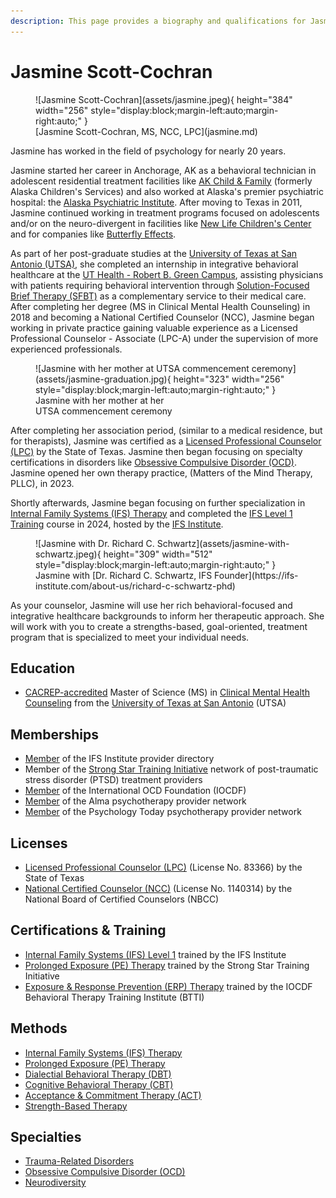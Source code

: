 ```yaml
---
description: This page provides a biography and qualifications for Jasmine Scott-Cochran.
---
```


# Jasmine Scott-Cochran

<figure markdown>
![Jasmine Scott-Cochran](assets/jasmine.jpeg){ height="384" width="256" style="display:block;margin-left:auto;margin-right:auto;" }
  <figcaption markdown>
  [Jasmine Scott-Cochran, MS, NCC, LPC](jasmine.md)
  </figcaption>
</figure>

Jasmine has worked in the field of psychology for nearly 20 years.

Jasmine started her career in Anchorage, AK as a behavioral technician in adolescent residential treatment facilities like [AK Child & Family](https://www.akchild.org/) (formerly Alaska Children's Services) and also worked at Alaska's premier psychiatric hospital: the [Alaska Psychiatric Institute](https://dfcs.alaska.gov/api/Pages/default.aspx). After moving to Texas in 2011, Jasmine continued working in treatment programs focused on adolescents and/or on the neuro-divergent in facilities like [New Life Children's Center](https://upbring.org/new-life-childrens-center/) and for companies like [Butterfly Effects](https://butterflyeffects.com/).

As part of her post-graduate studies at the [University of Texas at San Antonio (UTSA)](https://www.utsa.edu/), she completed an internship in integrative behavioral healthcare at the [UT Health - Robert B. Green Campus](https://www.uthscsa.edu/patient-care/physicians/location/Robert-B-Green-Campus-Downtown), assisting physicians with patients requiring behavioral intervention through [Solution-Focused Brief Therapy (SFBT)](https://www.psychologytoday.com/us/therapy-types/solution-focused-brief-therapy) as a complementary service to their medical care. After completing her degree (MS in Clinical Mental Health Counseling) in 2018 and becoming a National Certified Counselor (NCC), Jasmine began working in private practice gaining valuable experience as a Licensed Professional Counselor - Associate (LPC-A) under the supervision of more experienced professionals.

<figure markdown>
![Jasmine with her mother at UTSA commencement ceremony](assets/jasmine-graduation.jpg){ height="323" width="256" style="display:block;margin-left:auto;margin-right:auto;" }
  <figcaption markdown>
  Jasmine with her mother at her<br>UTSA commencement ceremony
  </figcaption>
</figure>

After completing her association period, (similar to a medical residence, but for therapists), Jasmine was certified as a [Licensed Professional Counselor (LPC)](https://nami.org/About-Mental-Illness/Treatments/Types-of-Mental-Health-Professionals) by the State of Texas. Jasmine then began focusing on specialty certifications in disorders like [Obsessive Compulsive Disorder (OCD)](https://www.psychologytoday.com/us/conditions/obsessive-compulsive-disorder). Jasmine opened her own therapy practice, (Matters of the Mind Therapy, PLLC), in 2023.

Shortly afterwards, Jasmine began focusing on further specialization in [Internal Family Systems (IFS) Therapy](https://www.psychologytoday.com/us/therapy-types/internal-family-systems-therapy) and completed the [IFS Level 1 Training](https://ifs-institute.com/trainings/level-1) course in 2024, hosted by the [IFS Institute](https://ifs-institute.com/).


<figure markdown>
![Jasmine with Dr. Richard C. Schwartz](assets/jasmine-with-schwartz.jpeg){ height="309" width="512" style="display:block;margin-left:auto;margin-right:auto;" }
  <figcaption markdown>
  Jasmine with [Dr. Richard C. Schwartz, IFS Founder](https://ifs-institute.com/about-us/richard-c-schwartz-phd)
  </figcaption>
</figure>

As your counselor, Jasmine will use her rich behavioral-focused and integrative healthcare backgrounds to inform her therapeutic approach. She will work with you to create a strengths-based, goal-oriented, treatment program that is specialized to meet your individual needs.

## Education

- [CACREP-accredited](https://www.cacrep.org/) Master of Science (MS) in [Clinical Mental Health Counseling](https://future.utsa.edu/programs/master/clinical-mental-health-counseling/) from the [University of Texas at San Antonio](https://bold.utsa.edu/carnegie-r1/) (UTSA)

## Memberships

- [Member](https://ifs-institute.com/practitioners/all/158024) of the IFS Institute provider directory
- Member of the [Strong Star Training Initiative](https://strongstartraining.org/) network of post-traumatic stress disorder (PTSD) treatment providers
- [Member](https://iocdf.org/providers/scott-cochran-jasmine-d/) of the International OCD Foundation (IOCDF)
- [Member](https://secure.helloalma.com/providers/jasmine-scott-cochran/) of the Alma psychotherapy provider network
- [Member](https://www.psychologytoday.com/us/therapists/jasmine-scott-cochran-san-antonio-tx/726906) of the Psychology Today psychotherapy provider network

## Licenses

- [Licensed Professional Counselor (LPC)](https://vo.licensing.hpc.texas.gov/datamart/searchByName.do) (License No. 83366) by the State of Texas
- [National Certified Counselor (NCC)](https://nbcc.org/search/counselorverify) (License No. 1140314) by the National Board of Certified Counselors (NBCC)

## Certifications & Training

- [Internal Family Systems (IFS) Level 1](https://ifs-institute.com/trainings/level-1) trained by the IFS Institute
- [Prolonged Exposure (PE) Therapy](https://strongstartraining.org/) trained by the Strong Star Training Initiative
- [Exposure & Response Prevention (ERP) Therapy](https://iocdf.org/professionals/training-institute/btti/) trained by the IOCDF Behavioral Therapy Training Institute (BTTI)

## Methods

- [Internal Family Systems (IFS) Therapy](https://www.psychologytoday.com/us/therapy-types/internal-family-systems-therapy) 
- [Prolonged Exposure (PE) Therapy](https://www.psychologytoday.com/us/therapy-types/prolonged-exposure-therapy)
- [Dialectial Behavioral Therapy (DBT)](https://www.psychologytoday.com/us/therapy-types/dialectical-behavior-therapy)
- [Cognitive Behavioral Therapy (CBT)](https://www.psychologytoday.com/us/basics/cognitive-behavioral-therapy)
- [Acceptance & Commitment Therapy (ACT)](https://www.psychologytoday.com/us/therapy-types/acceptance-and-commitment-therapy)
- [Strength-Based Therapy](https://www.psychologytoday.com/us/therapy-types/strength-based-therapy)

## Specialties

- [Trauma-Related Disorders](https://www.psychologytoday.com/us/basics/trauma)
- [Obsessive Compulsive Disorder (OCD)](https://www.psychologytoday.com/us/conditions/obsessive-compulsive-disorder)
- [Neurodiversity](https://www.psychologytoday.com/us/basics/neurodiversity)
